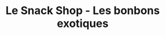 ---
title: "Le Snack Shop - Les bonbons exotiques"
url: /trois-rivieres/le-snack-shop-les-bonbons-exotiques/
shop: Süßwaren
---